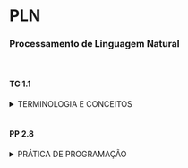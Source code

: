 # PLN
### Processamento de Linguagem Natural

<br>

#### TC 1.1

<details>
<summary>TERMINOLOGIA E CONCEITOS</summary>
Selecione uma obra literária de domínio público (ex. livros tais como Vinte mil léguas submarinas (de Júlio Verne), a Bíblia, etc.) e ilustre a variedade de dados presente. Considere, por exemplo a construção de frases, orações etc. e compare com expressões de uso corrente. Para respaldar sua resposta, elabore um programa que contabilize, por exemplo, o número de palavras diferentes. 

<br>

Hint: Utilizar obras mais antigas, textos infantis, etc. Pode ajudar você a ter insights relacionados a tal variedade. Considere textos de tamanho equivalente ou calcule um índice que permita dar a noção de variedade (ex: taxa de palavras distintas utilizadas em relação ao total de palavras do texto, para textos de tamanhos similares).

<br>

## Como executar

1. Clone o repositório:
  ```
  git clone https://github.com/amandavo/PLN.git
  ```
2. Entre nas pastas:
  ```
  cd PLN
  cd tc1_1
  ```
3. Instale o leitor de pdf:
  ```
  pip install pymupdf
  ```
4. Rode o programa:
  ```
  python count.py
  ```

</details>

<br>

#### PP 2.8

<details>
<summary>PRÁTICA DE PROGRAMAÇÃO</summary>
Exemplifique o funcionamento de um corretor ortográfico, aplicável à língua portuguesa, que efetue correção de palavras baseado em um corpus de texto considerado como referência e que utilize métricas de distância e estatísticas de ocorrência de palavras no corpus considerado. 

<br>

Alterar o corpus pode afetar o comportamento do corretor? Se sim, dê um exemplo prático utilizando dados diferentes para o corpus. 
A resposta a esse problema deverá ser um programa que: <br>
a) Leia uma frase digitada pelo usuário. <br>
b) Verifique se há ou não palavras potencialmente incorretas. <br>
c) Informe ao usuário a frase potencialmente corrigida ou então diga que a frase aparenta estar correta. 

<br>

## Como executar

1. Clone o repositório:
  ```
  git clone https://github.com/amandavo/PLN.git
  ```
2. Entre nas pastas:
  ```
  cd PLN
  cd pp2_8
  ```
3. Rode o programa:
  ```
  python corretor.py
  ```
  
</details>